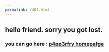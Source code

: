 ```yaml
---
permalink: /404.html
---
```


## hello friend. sorry you got lost.

### you can go here : [p4pp3rfry homepafge](https://p4pp3rfry.com)

